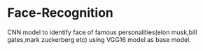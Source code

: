 # Face-Recognition


CNN model to identify face of famous personalities(elon musk,bill gates,mark zuckerberg etc) using VGG16 model as base model.
